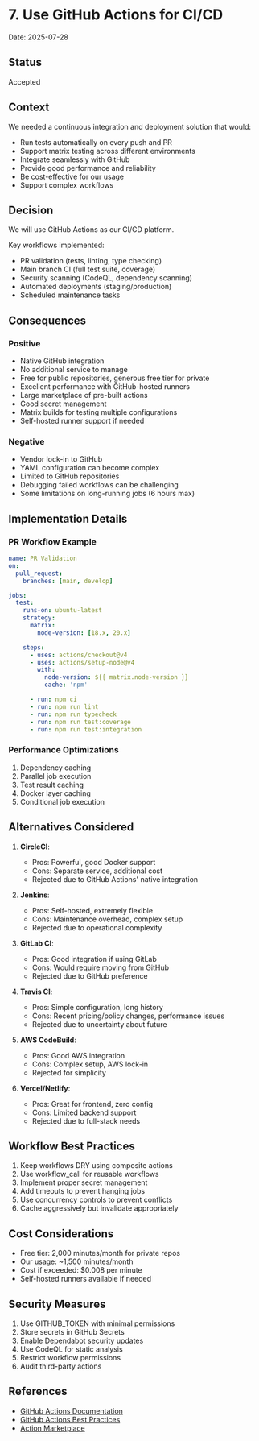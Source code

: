 # 7. Use GitHub Actions for CI/CD

Date: 2025-07-28

## Status

Accepted

## Context

We needed a continuous integration and deployment solution that would:

- Run tests automatically on every push and PR
- Support matrix testing across different environments
- Integrate seamlessly with GitHub
- Provide good performance and reliability
- Be cost-effective for our usage
- Support complex workflows

## Decision

We will use GitHub Actions as our CI/CD platform.

Key workflows implemented:

- PR validation (tests, linting, type checking)
- Main branch CI (full test suite, coverage)
- Security scanning (CodeQL, dependency scanning)
- Automated deployments (staging/production)
- Scheduled maintenance tasks

## Consequences

### Positive

- Native GitHub integration
- No additional service to manage
- Free for public repositories, generous free tier for private
- Excellent performance with GitHub-hosted runners
- Large marketplace of pre-built actions
- Good secret management
- Matrix builds for testing multiple configurations
- Self-hosted runner support if needed

### Negative

- Vendor lock-in to GitHub
- YAML configuration can become complex
- Limited to GitHub repositories
- Debugging failed workflows can be challenging
- Some limitations on long-running jobs (6 hours max)

## Implementation Details

### PR Workflow Example

```yaml
name: PR Validation
on:
  pull_request:
    branches: [main, develop]

jobs:
  test:
    runs-on: ubuntu-latest
    strategy:
      matrix:
        node-version: [18.x, 20.x]

    steps:
      - uses: actions/checkout@v4
      - uses: actions/setup-node@v4
        with:
          node-version: ${{ matrix.node-version }}
          cache: 'npm'

      - run: npm ci
      - run: npm run lint
      - run: npm run typecheck
      - run: npm run test:coverage
      - run: npm run test:integration
```

### Performance Optimizations

1. Dependency caching
2. Parallel job execution
3. Test result caching
4. Docker layer caching
5. Conditional job execution

## Alternatives Considered

1. **CircleCI**:
   - Pros: Powerful, good Docker support
   - Cons: Separate service, additional cost
   - Rejected due to GitHub Actions' native integration

2. **Jenkins**:
   - Pros: Self-hosted, extremely flexible
   - Cons: Maintenance overhead, complex setup
   - Rejected due to operational complexity

3. **GitLab CI**:
   - Pros: Good integration if using GitLab
   - Cons: Would require moving from GitHub
   - Rejected due to GitHub preference

4. **Travis CI**:
   - Pros: Simple configuration, long history
   - Cons: Recent pricing/policy changes, performance issues
   - Rejected due to uncertainty about future

5. **AWS CodeBuild**:
   - Pros: Good AWS integration
   - Cons: Complex setup, AWS lock-in
   - Rejected for simplicity

6. **Vercel/Netlify**:
   - Pros: Great for frontend, zero config
   - Cons: Limited backend support
   - Rejected due to full-stack needs

## Workflow Best Practices

1. Keep workflows DRY using composite actions
2. Use workflow_call for reusable workflows
3. Implement proper secret management
4. Add timeouts to prevent hanging jobs
5. Use concurrency controls to prevent conflicts
6. Cache aggressively but invalidate appropriately

## Cost Considerations

- Free tier: 2,000 minutes/month for private repos
- Our usage: ~1,500 minutes/month
- Cost if exceeded: $0.008 per minute
- Self-hosted runners available if needed

## Security Measures

1. Use GITHUB_TOKEN with minimal permissions
2. Store secrets in GitHub Secrets
3. Enable Dependabot security updates
4. Use CodeQL for static analysis
5. Restrict workflow permissions
6. Audit third-party actions

## References

- [GitHub Actions Documentation](https://docs.github.com/en/actions)
- [GitHub Actions Best Practices](https://docs.github.com/en/actions/guides/best-practices)
- [Action Marketplace](https://github.com/marketplace?type=actions)
